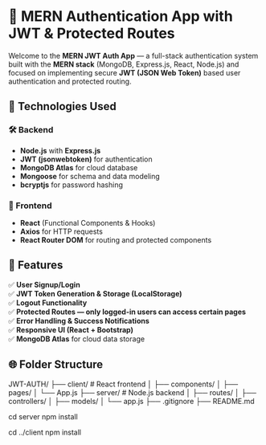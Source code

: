 # 🔐 MERN Authentication App with JWT & Protected Routes

Welcome to the **MERN JWT Auth App** — a full-stack authentication system built with the **MERN stack** (MongoDB, Express.js, React, Node.js) and focused on implementing secure **JWT (JSON Web Token)** based user authentication and protected routing.

## 🚀 Technologies Used

### 🛠 Backend
- **Node.js** with **Express.js**
- **JWT (jsonwebtoken)** for authentication
- **MongoDB Atlas** for cloud database
- **Mongoose** for schema and data modeling
- **bcryptjs** for password hashing

### 🎨 Frontend
- **React** (Functional Components & Hooks)
- **Axios** for HTTP requests
- **React Router DOM** for routing and protected components

## 🔐 Features

✅ **User Signup/Login**  
✅ **JWT Token Generation & Storage (LocalStorage)**  
✅ **Logout Functionality**  
✅ **Protected Routes — only logged-in users can access certain pages**  
✅ **Error Handling & Success Notifications**  
✅ **Responsive UI (React + Bootstrap)**  
✅ **MongoDB Atlas** for cloud data storage  

## 🌐 Folder Structure

JWT-AUTH/
├── client/ # React frontend
│ ├── components/
│ ├── pages/
│ └── App.js
├── server/ # Node.js backend
│ ├── routes/
│ ├── controllers/
│ ├── models/
│ └── app.js
├── .gitignore
├── README.md


cd server
npm install 

cd ../client
npm install

